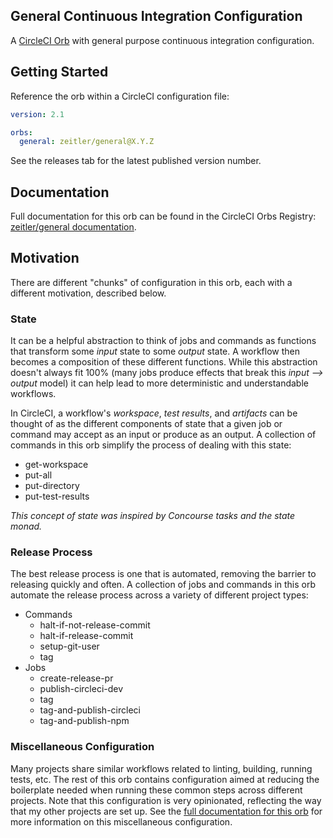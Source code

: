 General Continuous Integration Configuration
--------------------------------------------

A [CircleCI Orb](https://circleci.com/docs/2.0/orb-intro/#section=configuration) with general purpose continuous integration configuration.

Getting Started
---------------

Reference the orb within a CircleCI configuration file:

```yaml
version: 2.1

orbs:
  general: zeitler/general@X.Y.Z
```

See the releases tab for the latest published version number.

Documentation
-------------

Full documentation for this orb can be found in the CircleCI Orbs Registry: [zeitler/general documentation](https://circleci.com/orbs/registry/orb/zeitler/general).

Motivation
----------

There are different "chunks" of configuration in this orb, each with a different motivation, described below.

### State

It can be a helpful abstraction to think of jobs and commands as functions that transform some _input_ state to some _output_ state. A workflow then becomes a composition of these different functions. While this abstraction doesn't always fit 100% (many jobs produce effects that break this _input ⟶ output_ model) it can help lead to more deterministic and understandable workflows.

In CircleCI, a workflow's _workspace_, _test results_, and _artifacts_ can be thought of as the different components of state that a given job or command may accept as an input or produce as an output. A collection of commands in this orb simplify the process of dealing with this state:
* get-workspace
* put-all
* put-directory
* put-test-results

_This concept of state was inspired by Concourse tasks and the state monad._

### Release Process

The best release process is one that is automated, removing the barrier to releasing quickly and often. A collection of jobs and commands in this orb automate the release process across a variety of different project types:
* Commands
  * halt-if-not-release-commit
  * halt-if-release-commit
  * setup-git-user
  * tag
* Jobs
  * create-release-pr
  * publish-circleci-dev
  * tag
  * tag-and-publish-circleci
  * tag-and-publish-npm

### Miscellaneous Configuration

Many projects share similar workflows related to linting, building, running tests, etc. The rest of this orb contains configuration aimed at reducing the boilerplate needed when running these common steps across different projects. Note that this configuration is very opinionated, reflecting the way that my other projects are set up. See the [full documentation for this orb](https://circleci.com/orbs/registry/orb/zeitler/general) for more information on this miscellaneous configuration.
